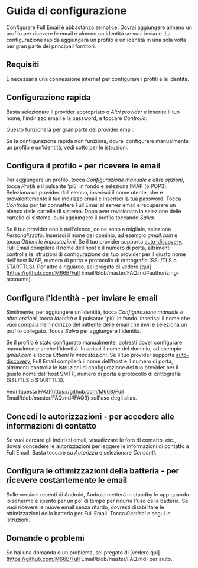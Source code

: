 # Guida di configurazione

Configurare Full Email è abbastanza semplice. Dovrai aggiungere almeno un profilo per ricevere le email e almeno un'identità se vuoi inviarle. La configurazione rapida aggiungerà un profilo e un'identità in una sola volta per gran parte dei principali fornitori.

## Requisiti

È necessaria una connessione internet per configurare i profili e le identità.

## Configurazione rapida

Basta selezionare il provider appropriato o *Altri provider* e inserire il tuo nome, l'indirizzo email e la password, e toccare *Controlla*.

Questo funzionerà per gran parte dei provider email.

Se la configurazione rapida non funziona, dovrai configurare manualmente un profilo e un'identità, vedi sotto per le istruzioni.

## Configura il profilo - per ricevere le email

Per aggiungere un profilo, tocca *Configurazione manuale e altre opzioni*, tocca *Profili* e il pulsante 'più' in fondo e seleziona IMAP (o POP3). Seleziona un provider dall'elenco, inserisci il nome utente, che è prevalentemente il tuo indirizzo email e inserisci la tua password. Tocca *Controlla* per far connettere Full Email al server email e recuperare un elenco delle cartelle di sistema. Dopo aver revisionato la selezione delle cartelle di sistema, puoi aggiungere il profilo toccando *Salva*.

Se il tuo provider non è nell'elenco, ce ne sono a migliaia, seleziona *Personalizzato*. Inserisci il nome del dominio, ad esempio *gmail.com* e tocca *Ottieni le impostazioni*. Se il tuo provider supporta [auto-discovery](https://tools.ietf.org/html/rfc6186), Full Email compilerà il nome dell'host e il numero di porta, altrimenti controlla le istruzioni di configurazione del tuo provider per il giusto nome dell'host IMAP, numero di porta e protocollo di crittografia (SSL/TLS o STARTTLS). Per altro a riguardo, sei pregato di vedere [qui](https://github.com/M66B/Full Email/blob/master/FAQ.md#authorizing-accounts).

## Configura l'identità - per inviare le email

Similmente, per aggiungere un'identità, tocca *Configurazione manuale e altre opzioni*, tocca *Identità* e il pulsante 'più' in fondo. Inserisci il nome che vuoi compaia nell'indirizzo del mittente delle email che invii e seleziona un profilo collegato. Tocca *Salva* per aggiungere l'identità.

Se il profilo è stato configurato manualmente, potresti dover configurare manualmente anche l'identità. Inserisci il nome del dominio, ad esempio *gmail.com* e tocca *Ottieni le impostazioni*. Se il tuo provider supporta [auto-discovery](https://tools.ietf.org/html/rfc6186), Full Email compilerà il nome dell'host e il numero di porta, altrimenti controlla le istruzioni di configurazione del tuo provider per il giusto nome dell'host SMTP, numero di porta e protocollo di crittografia (SSL/TLS o STARTTLS).

Vedi [questa FAQ](https://github.com/M66B/Full Email/blob/master/FAQ.md#FAQ9) sull'uso degli alias.

## Concedi le autorizzazioni - per accedere alle informazioni di contatto

Se vuoi cercare gli indirizzi email, visualizzare le foto di contatto, etc., dovrai concedere le autorizzazioni per leggere le informazioni di contatto a Full Email. Basta toccare su *Autorizza* e selezionare *Consenti*.

## Configura le ottimizzazioni della batteria - per ricevere costantemente le email

Sulle versioni recenti di Android, Android metterà in standby le app quando lo schermo è spento per un po' di tempo per ridurre l'uso della batteria. Se vuoi ricevere le nuove email senza ritardo, dovresti disabilitare le ottimizzazioni della batteria per Full Email. Tocca *Gestisci* e segui le istruzioni.

## Domande o problemi

Se hai una domanda o un problema, sei pregato di [vedere qui](https://github.com/M66B/Full Email/blob/master/FAQ.md) per aiuto.